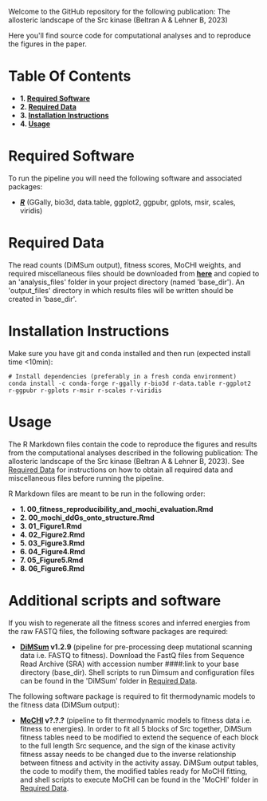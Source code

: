 Welcome to the GitHub repository for the following publication: The allosteric landscape of the Src kinase (Beltran A & Lehner B, 2023)

Here you'll find source code for computational analyses and to reproduce the figures in the paper.

# Table Of Contents

* **1. [Required Software](#required-software)**
* **2. [Required Data](#required-data)**
* **3. [Installation Instructions](#installation-instructions)**
* **4. [Usage](#usage)**

# Required Software

To run the pipeline you will need the following software and associated packages:

* **[_R_](https://www.r-project.org/)** (GGally, bio3d, data.table, ggplot2, ggpubr, gplots, msir, scales, viridis)

# Required Data

The read counts (DiMSum output), fitness scores, MoCHI weights, and required miscellaneous files should be downloaded from **[here](link)** and copied to an 'analysis_files' folder in your project directory (named 'base_dir'). An 'output_files' directory in which results files will be written should be created in 'base_dir'.

# Installation Instructions

Make sure you have git and conda installed and then run (expected install time <10min):

```
# Install dependencies (preferably in a fresh conda environment)
conda install -c conda-forge r-ggally r-bio3d r-data.table r-ggplot2 r-ggpubr r-gplots r-msir r-scales r-viridis
```

# Usage

The R Markdown files contain the code to reproduce the figures and results from the computational analyses described in the following publication: The allosteric landscape of the Src kinase (Beltran A & Lehner B, 2023). See [Required Data](#required-data) for instructions on how to obtain all required data and miscellaneous files before running the pipeline.

R Markdown files are meant to be run in the following order:

* **1. 00_fitness_reproducibility_and_mochi_evaluation.Rmd**
* **2. 00_mochi_ddGs_onto_structure.Rmd**
* **3. 01_Figure1.Rmd**
* **4. 02_Figure2.Rmd**
* **5. 03_Figure3.Rmd**
* **6. 04_Figure4.Rmd**
* **7. 05_Figure5.Rmd**
* **8. 06_Figure6.Rmd** 

# Additional scripts and software

If you wish to regenerate all the fitness scores and inferred energies from the raw FASTQ files, the following software packages are required:

* **[DiMSum](https://github.com/lehner-lab/DiMSum) v1.2.9** (pipeline for pre-processing deep mutational scanning data i.e. FASTQ to fitness). Download the FastQ files from Sequence Read Archive (SRA) with accession number ####:link to your base directory (base_dir). Shell scripts to run Dimsum and configuration files can be found in the 'DiMSum' folder in [Required Data](#required-data).

The following software package is required to fit thermodynamic models to the fitness data (DiMSum output):

* **[MoCHI](https://github.com/lehner-lab/MoCHI) v?.?.?** (pipeline to fit thermodynamic models to fitness data i.e. fitness to energies). In order to fit all 5 blocks of Src together, DiMSum fitness tables need to be modified to extend the sequence of each block to the full length Src sequence, and the sign of the kinase activity fitness assay needs to be changed due to the inverse relationship between fitness and activity in the activity assay. DiMSum output tables, the code to modify them, the modified tables ready for MoCHI fitting, and shell scripts to execute MoCHI can be found in the 'MoCHI' folder in [Required Data](#required-data). 


